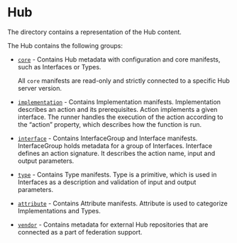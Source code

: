 # Hub

The directory contains a representation of the Hub content.

The Hub contains the following groups:
- [`core`](manifests/core) - Contains Hub metadata with configuration and core manifests, such as Interfaces or Types.
  
    All `core` manifests are read-only and strictly connected to a specific Hub server version.
  
- [`implementation`](manifests/implementation) - Contains Implementation manifests. Implementation describes an action and its prerequisites. Action implements a given interface. The runner handles the execution of the action according to the “action” property, which describes how the function is run.
- [`interface`](manifests/interface) - Contains InterfaceGroup and Interface manifests. InterfaceGroup holds metadata for a group of Interfaces. Interface defines an action signature. It describes the action name, input and output parameters.
- [`type`](manifests/type) - Contains Type manifests. Type is a primitive, which is used in Interfaces as a description and validation of input and output parameters.
- [`attribute`](manifests/attribute) - Contains Attribute manifests. Attribute is used to categorize Implementations and Types.
- [`vendor`](manifests/vendor) - Contains metadata for external Hub repositories that are connected as a part of federation support. 
